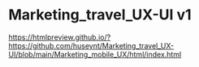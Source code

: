 # Marketing_travel_UX-UI v1
https://htmlpreview.github.io/?https://github.com/huseynt/Marketing_travel_UX-UI/blob/main/Marketing_mobile_UX/html/index.html
